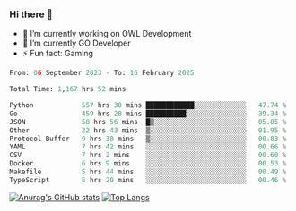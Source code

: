 ### Hi there 👋 

- 🔭 I’m currently working on OWL Development
- 🌱 I’m currently GO Developer
-  ⚡ Fun fact: Gaming
  
  <!--
- 👯 I’m looking to collaborate on ...
- 🤔 I’m looking for help with ...
- 💬 Ask me about ...
- 📫 How to reach me: ...
- 😄 Pronouns: ...
-->

<!--START_SECTION:waka-->

```python
From: 06 September 2023 - To: 16 February 2025

Total Time: 1,167 hrs 52 mins

Python            557 hrs 30 mins ████████████░░░░░░░░░░░░░   47.74 %
Go                459 hrs 28 mins ██████████░░░░░░░░░░░░░░░   39.34 %
JSON              58 hrs 56 mins  █▒░░░░░░░░░░░░░░░░░░░░░░░   05.05 %
Other             22 hrs 43 mins  ▒░░░░░░░░░░░░░░░░░░░░░░░░   01.95 %
Protocol Buffer   9 hrs 38 mins   ▒░░░░░░░░░░░░░░░░░░░░░░░░   00.83 %
YAML              7 hrs 42 mins   ░░░░░░░░░░░░░░░░░░░░░░░░░   00.66 %
CSV               7 hrs 2 mins    ░░░░░░░░░░░░░░░░░░░░░░░░░   00.60 %
Docker            6 hrs 9 mins    ░░░░░░░░░░░░░░░░░░░░░░░░░   00.53 %
Makefile          5 hrs 44 mins   ░░░░░░░░░░░░░░░░░░░░░░░░░   00.49 %
TypeScript        5 hrs 20 mins   ░░░░░░░░░░░░░░░░░░░░░░░░░   00.46 %
```

<!--END_SECTION:waka-->

[![Anurag's GitHub stats](https://github-readme-stats.vercel.app/api?username=aebalz&show_icons=true&theme=codeSTACKr)](https://github.com/anuraghazra/github-readme-stats)
[![Top Langs](https://github-readme-stats.vercel.app/api/top-langs/?username=aebalz&layout=compact&card_width=350&theme=codeSTACKr)](https://github.com/anuraghazra/github-readme-stats)
<!-- [![Readme Card](https://github-readme-stats.vercel.app/api/pin/?username=aebalz&repo=go-gin-gone&show_owner=true)](https://github.com/anuraghazra/github-readme-stats)-->
